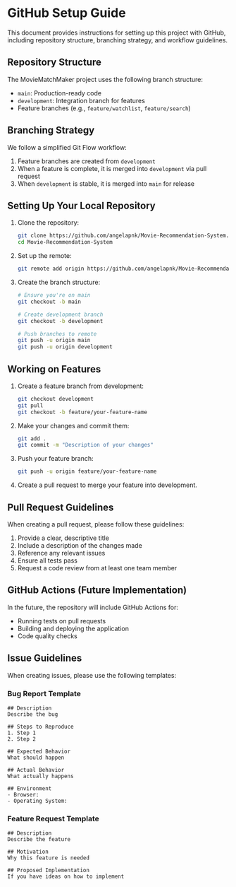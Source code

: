 # GitHub Setup Guide

This document provides instructions for setting up this project with GitHub, including repository structure, branching strategy, and workflow guidelines.

## Repository Structure

The MovieMatchMaker project uses the following branch structure:

- `main`: Production-ready code
- `development`: Integration branch for features
- Feature branches (e.g., `feature/watchlist`, `feature/search`)

## Branching Strategy

We follow a simplified Git Flow workflow:

1. Feature branches are created from `development`
2. When a feature is complete, it is merged into `development` via pull request
3. When `development` is stable, it is merged into `main` for release

## Setting Up Your Local Repository

1. Clone the repository:
   ```bash
   git clone https://github.com/angelapnk/Movie-Recommendation-System.git
   cd Movie-Recommendation-System
   ```

2. Set up the remote:
   ```bash
   git remote add origin https://github.com/angelapnk/Movie-Recommendation-System.git
   ```

3. Create the branch structure:
   ```bash
   # Ensure you're on main
   git checkout -b main
   
   # Create development branch
   git checkout -b development
   
   # Push branches to remote
   git push -u origin main
   git push -u origin development
   ```

## Working on Features

1. Create a feature branch from development:
   ```bash
   git checkout development
   git pull
   git checkout -b feature/your-feature-name
   ```

2. Make your changes and commit them:
   ```bash
   git add .
   git commit -m "Description of your changes"
   ```

3. Push your feature branch:
   ```bash
   git push -u origin feature/your-feature-name
   ```

4. Create a pull request to merge your feature into development.

## Pull Request Guidelines

When creating a pull request, please follow these guidelines:

1. Provide a clear, descriptive title
2. Include a description of the changes made
3. Reference any relevant issues
4. Ensure all tests pass
5. Request a code review from at least one team member

## GitHub Actions (Future Implementation)

In the future, the repository will include GitHub Actions for:

- Running tests on pull requests
- Building and deploying the application
- Code quality checks

## Issue Guidelines

When creating issues, please use the following templates:

### Bug Report Template
```
## Description
Describe the bug

## Steps to Reproduce
1. Step 1
2. Step 2

## Expected Behavior
What should happen

## Actual Behavior
What actually happens

## Environment
- Browser:
- Operating System:
```

### Feature Request Template
```
## Description
Describe the feature

## Motivation
Why this feature is needed

## Proposed Implementation
If you have ideas on how to implement
```